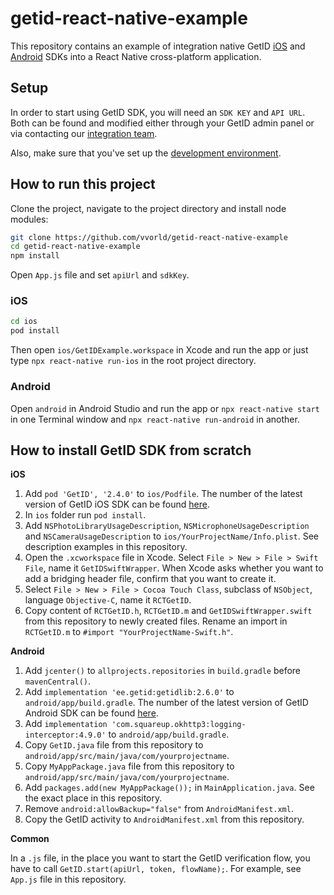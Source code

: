 # getid-react-native-example
This repository contains an example of integration native GetID [iOS](https://github.com/vvorld/getid-ios-sdk) and [Android](https://github.com/vvorld/getid-android-sdk) SDKs into a React Native cross-platform application.

## Setup
In order to start using GetID SDK, you will need an `SDK KEY` and `API URL`. Both can be found and modified either through your GetID admin panel or via contacting our [integration team](mailto:support@getid.ee).

Also, make sure that you've set up the [development environment](https://reactnative.dev/docs/environment-setup).

## How to run this project
Clone the project, navigate to the project directory and install node modules:
```bash
git clone https://github.com/vvorld/getid-react-native-example
cd getid-react-native-example
npm install
```

Open `App.js` file and set `apiUrl` and `sdkKey`.

### iOS
```bash
cd ios
pod install
```
Then open `ios/GetIDExample.workspace` in Xcode and run the app or just type `npx react-native run-ios` in the root project directory.

### Android
Open `android` in Android Studio and run the app or `npx react-native start` in one Terminal window and `npx react-native run-android` in another.

## How to install GetID SDK from scratch
**iOS**
1. Add `pod 'GetID', '2.4.0'` to `ios/Podfile`. The number of the latest version of GetID iOS SDK can be found [here](https://github.com/vvorld/getid-ios-sdk/releases).
2. In `ios` folder run `pod install`.
3. Add `NSPhotoLibraryUsageDescription`, `NSMicrophoneUsageDescription` and `NSCameraUsageDescription` to `ios/YourProjectName/Info.plist`. See description examples in this repository.
4. Open the `.xcworkspace` file in Xcode. Select `File > New > File > Swift File`, name it `GetIDSwiftWrapper`. When Xcode asks whether you want to add a bridging header file, confirm that you want to create it.
5. Select `File > New > File > Cocoa Touch Class`, subclass of `NSObject`, language `Objective-C`, name it `RCTGetID`.
6. Copy content of `RCTGetID.h`, `RCTGetID.m` and `GetIDSwiftWrapper.swift` from this repository to newly created files. Rename an import in `RCTGetID.m` to `#import "YourProjectName-Swift.h"`.

**Android**
1. Add `jcenter()` to `allprojects.repositories` in `build.gradle` before `mavenCentral()`.
2. Add `implementation 'ee.getid:getidlib:2.6.0'` to `android/app/build.gradle`. The number of the latest version of GetID Android SDK can be found [here](https://github.com/vvorld/getid-android-sdk/releases).
3. Add `implementation 'com.squareup.okhttp3:logging-interceptor:4.9.0'` to `android/app/build.gradle`.
4. Copy `GetID.java` file from this repository to `android/app/src/main/java/com/yourprojectname`.
5. Copy `MyAppPackage.java` file from this repository to `android/app/src/main/java/com/yourprojectname`.
6. Add `packages.add(new MyAppPackage());` in `MainApplication.java`. See the exact place in this repository.
7. Remove `android:allowBackup="false"` from `AndroidManifest.xml`.
8. Copy the GetID activity to `AndroidManifest.xml` from this repository.

**Common**

In a `.js` file, in the place you want to start the GetID verification flow, you have to call `GetID.start(apiUrl, token, flowName);`. For example, see `App.js` file in this repository.
